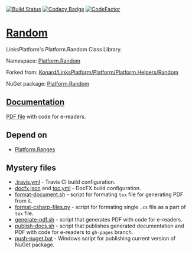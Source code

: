 [![Build Status](https://travis-ci.com/linksplatform/Random.svg?branch=master)](https://travis-ci.com/linksplatform/Random)
[![Codacy Badge](https://api.codacy.com/project/badge/Grade/f9ecd381a92445fb8c370c313a0956cb)](https://app.codacy.com/app/drakonard/Random?utm_source=github.com&utm_medium=referral&utm_content=linksplatform/Random&utm_campaign=Badge_Grade_Dashboard)
[![CodeFactor](https://www.codefactor.io/repository/github/linksplatform/random/badge)](https://www.codefactor.io/repository/github/linksplatform/random)

# [Random](https://github.com/linksplatform/Random)

LinksPlatform's Platform.Random Class Library.

Namespace: [Platform.Random](https://linksplatform.github.io/Random/api/Platform.Random.html)

Forked from: [Konard/LinksPlatform/Platform/Platform.Helpers/Random](https://github.com/Konard/LinksPlatform/tree/9754f8e5767067176e972361a9e88ebf607d9067/Platform/Platform.Helpers/Random)

NuGet package: [Platform.Random](https://www.nuget.org/packages/Platform.Random)

## [Documentation](https://linksplatform.github.io/Random/)
[PDF file](https://linksplatform.github.io/Random/Platform.Random.pdf) with code for e-readers.

## Depend on
* [Platform.Ranges](https://github.com/linksplatform/Ranges)

## Mystery files
* [.travis.yml](https://github.com/linksplatform/Random/blob/master/.travis.yml) - Travis CI build configuration.
* [docfx.json](https://github.com/linksplatform/Random/blob/master/docfx.json) and [toc.yml](https://github.com/linksplatform/Random/blob/master/toc.yml) - DocFX build configuration.
* [format-document.sh](https://github.com/linksplatform/Random/blob/master/format-document.sh) - script for formating `tex` file for generating PDF from it.
* [format-csharp-files.py](https://github.com/linksplatform/Random/blob/master/format-csharp-files.py) - script for formating single `.cs` file as a part of `tex` file.
* [generate-pdf.sh](https://github.com/linksplatform/Random/blob/master/generate-pdf.sh) - script that generates PDF with code for e-readers.
* [publish-docs.sh](https://github.com/linksplatform/Random/blob/master/publish-docs.sh) - script that publishes generated documentation and PDF with code for e-readers to `gh-pages` branch.
* [push-nuget.bat](https://github.com/linksplatform/Random/blob/master/push-nuget.bat) - Windows script for publishing current version of NuGet package.
